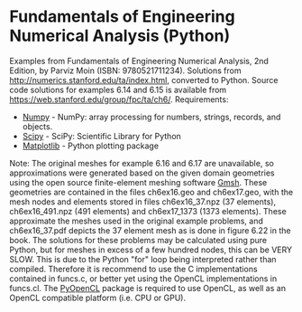 # Fundamentals of Engineering Numerical Analysis (Python)
Examples from Fundamentals of Engineering Numerical Analysis, 2nd Edition, by Parviz Moin (ISBN: 9780521711234). Solutions from http://numerics.stanford.edu/ta/index.html, converted to Python. Source code solutions for examples 6.14 and 6.15 is available from https://web.stanford.edu/group/fpc/ta/ch6/. Requirements:
* [Numpy](http://www.numpy.org/) - NumPy: array processing for numbers, strings, records, and objects.
* [Scipy](https://www.scipy.org/) - SciPy: Scientific Library for Python
* [Matplotlib](http://matplotlib.org/) - Python plotting package

Note:
The original meshes for example 6.16 and 6.17 are unavailable, so approximations were generated based on the given domain geometries using the open source finite-element meshing software [Gmsh](http://www.gmsh.info). These geometries are contained in the files ch6ex16.geo and ch6ex17.geo, with the mesh nodes and elements stored in files ch6ex16_37.npz (37 elements), ch6ex16_491.npz (491 elements) and ch6ex17_1373 (1373 elements). These approximate the meshes used in the original example problems, and ch6ex16_37.pdf depicts the 37 element mesh as is done in figure 6.22 in the book. The solutions for these problems may be calculated using pure Python, but for meshes in excess of a few hundred nodes, this can be VERY SLOW. This is due to the Python "for" loop being interpreted rather than compiled. Therefore it is recommend to use the C implementations contained in funcs.c, or better yet using the OpenCL implementations in funcs.cl. The [PyOpenCL](https://github.com/inducer/pyopencl/) package is required to use OpenCL, as well as an OpenCL compatible platform (i.e. CPU or GPU).
